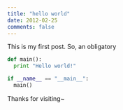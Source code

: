 ```yaml
---
title: "hello world"
date: 2012-02-25
comments: false
---
```



This is my first post. So, an obligatory

~~~python
def main():
  print "Hello world!"

if __name__ == "__main__":
  main()
~~~

Thanks for visiting~

